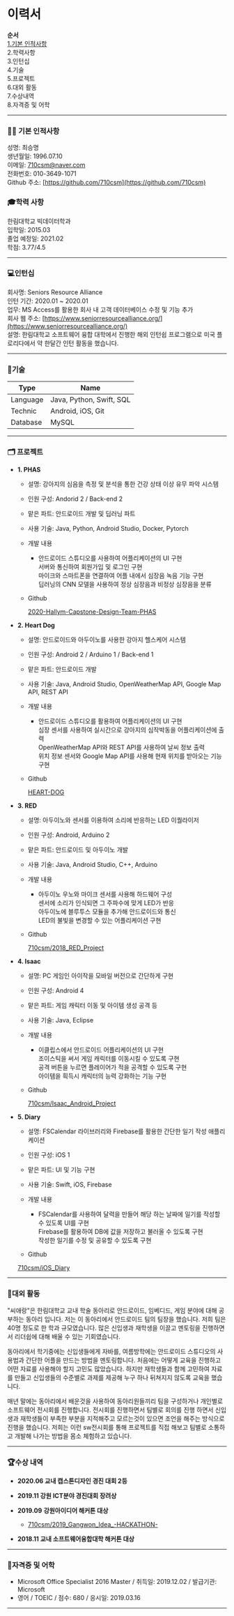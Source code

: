 # 이력서

**순서**   
[1.기본 인적사항](#🧑🏽-기본-인적사항)   
2.학력사항   
3.인턴십   
4.기술   
5.프로젝트   
6.대외 활동   
7.수상내역   
8.자격증 및 어학   

---

### 🧑🏽 **기본 인적사항**
성명: 최승명   
생년월일: 1996.07.10   
이메일: 710csm@naver.com      
전화번호: 010-3649-1071     
Github 주소: [https://github.com/710csm](https://github.com/710csm)

### 🎓학력 사항   
한림대학교 빅데이터학과   
입학일: 2015.03   
졸업 예정일: 2021.02    
학점: 3.77/4.5    

---

### 💻인턴십

회사명: Seniors Resource Alliance   
인턴 기간: 2020.01 ~ 2020.01     
업무: MS Access를 활용한 회사 내 고객 데이터베이스 수정 및 기능 추가    
회사 웹 주소: [https://www.seniorresourcealliance.org/](https://www.seniorresourcealliance.org/)    
설명: 한림대학교 소프트웨어 융합 대학에서 진행한 해외 인턴쉽 프로그램으로 미국 플로리다에서 약 한달간 인턴 활동을 했습니다.      

---

### 📌**기술**   
|Type|Name|
|------|---|
|Language|Java, Python, Swift, SQL|
|Technic|Android, iOS, Git|
|Database|MySQL|

---

### 🗂 프로젝트

- **1. PHAS**
    - 설명: 강아지의 심음을 측정 및 분석을 통한 건강 상태 이상 유무 파악 시스템    
    - 인원 구성: Andorid 2 / Back-end 2  
    - 맡은 파트: 안드로이드 개발 및 딥러닝 파트    
    - 사용 기술: Java, Python, Android Studio, Docker, Pytorch    

    - 개발 내용    
        - 안드로이드 스튜디오를 사용하여 어플리케이션의 UI 구현    
            서버와 통신하여 회원가입 및 로그인 구현      
            마이크와 스마트폰을 연결하여 어플 내에서 심장음 녹음 기능 구현    
            딥러닝의 CNN 모델을 사용하여 정상 심장음과 비정상 심장음을 분류     

    - Github

        [2020-Hallym-Capstone-Design-Team-PHAS](https://github.com/2020-Hallym-Capstone-Design-Team-PHAS)

- **2. Heart Dog**
    - 설명: 안드로이드와 아두이노를 사용한 강아지 헬스케어 시스템
    - 인원 구성: Android 2 / Arduino 1 / Back-end 1
    - 맡은 파트: 안드로이드 개발
    - 사용 기술: Java, Android Studio, OpenWeatherMap API, Google Map API, REST API

    - 개발 내용   
        - 안드로이드 스튜디오를 활용하여 어플리케이션의 UI 구현   
          심장 센서를 사용하여 실시간으로 강아지의 심작박동을 어플리케이션에 출력   
          OpenWeatherMap API와 REST API를 사용하여 날씨 정보 출력   
          위치 정보 센서와 Google Map API를 사용해 현재 위치를 받아오는 기능 구현   

    - Github

        [HEART-DOG](https://github.com/HEART-DOG)

- **3. RED**
    - 설명: 아두이노와 센서를 이용하여 소리에 반응하는 LED 이퀄라이저
    - 인원 구성: Android, Arduino 2
    - 맡은 파트: 안드로이드 및 아두이노 개발
    - 사용 기술: Java, Android Studio, C++, Arduino

    - 개발 내용   
        - 아두이노 우노와 마이크 센서를 사용해 하드웨어 구성   
          센서에 소리가 인식되면 그 주파수에 맞게 LED가 반응   
          아두이노에 블루투스 모듈을 추가해 안드로이드와 통신   
          LED의 불빛을 변경할 수 있는 어플리케이션 구현   

    - Github

        [710csm/2018_RED_Project](https://github.com/710csm/2018_RED_Project)

- **4. Isaac**
    - 설명: PC 게임인 아이작을 모바일 버전으로 간단하게 구현
    - 인원 구성: Android 4
    - 맡은 파트: 게임 캐릭터 이동 및 아이템 생성 공격 등
    - 사용 기술: Java, Eclipse

    - 개발 내용   
        - 이클립스에서 안드로이드 어플리케이션의 UI 구현   
          조이스틱을 써서 게임 캐릭터를 이동시킬 수 있도록 구현   
          공격 버튼을 누르면 플레이어가 적을 공격할 수 있도록 구현   
          아이템을 흭득시 캐릭터의 능력 강화하는 기능 구현   

    - Github

        [710csm/Isaac_Android_Project](https://github.com/710csm/Isaac_Android_Project)

- **5. Diary**
    - 설명: FSCalendar 라이브러리와 Firebase를 활용한 간단한 일기 작성 애플리케이션
    - 인원 구성: iOS 1
    - 맡은 파트: UI 및 기능 구현
    - 사용 기술: Swift, iOS, Firebase

    - 개발 내용   
        - FSCalendar를 사용하여 달력을 만들어 해당 하는 날짜에 일기를 작성할 수 있도록 UI를 구현   
          Firebase를 활용하여 DB에 값을 저장하고 불러올 수 있도록 구현   
          작성한 일기를 수정 및 공유할 수 있도록 구현   

    - Github

    [710csm/iOS_Diary](https://github.com/710csm/iOS_Diary)

---

### 🤝**대외 활동**   
   
"씨애랑"은 한림대학교 교내 학술 동아리로 안드로이드, 임베디드, 게임 분야에 대해 공부하는 동아리 입니다. 저는 이 동아리에서 안드로이드 팀의 팀장을 했습니다. 저희 팀은 40명 정도로 한 학과 규모였습니다. 많은 신입생과 재학생을 이끌고 멘토링을 진행하면서 리더쉽에 대해 배울 수 있는 기회였습니다.

동아리에서 학기중에는 신입생들에게 자바를,  여름방학에는 안드로이드 스튜디오의 사용법과 간단한 어플을 만드는 방법을 멘토링합니다. 처음에는 어떻게 교육을 진행하고 어떤 자료를 사용해야 할지 고민도 많았습니다. 하지만 재학생들과 함께 고민하여 자료를 만들고 신입생들의 수준별로 과제를 제공해 누구 하나 뒤쳐지지 않도록 교육을 했습니다.  

매년 말에는 동아리에서 배운것을 사용하여 동아리원들끼리 팀을 구성하거나 개인별로 소프트웨어 전시회를 진행합니다. 전시회를 진행하면서 팀별로 회의를 진행 하면서 신입생과 재학생들이 부족한  부분을 지적해주고 모르는것이 있으면 조언을 해주는 방식으로 진행을 했습니다. 저희는 이런 sw전시회를 통해 프로젝트를 직접 해보고 팀별로 소통하고 개발해 나가는 방법을 몸소 체험하고 있습니다.

---

### **🏆수상 내역**

- **2020.06  교내 캡스톤디자인 경진 대회 2등**
- **2019.11 강원 ICT분야 경진대회 장려상**
- **2019.09** **강원아이디어 해커톤 대상**

    - [710csm/2019_Gangwon_Idea_-HACKATHON-](https://github.com/710csm/2019_Gangwon_Idea_-HACKATHON-)

- **2018.11 교내 소프트웨어융합대학 해커톤 대상**

---

### 📃**자격증 및 어학**

- Microsoft Office Specialist 2016 Master / 취득일: 2019.12.02 / 발급기관: Microsoft
- 영어 / TOEIC / 점수: 680 / 응시일: 2019.03.16

---
